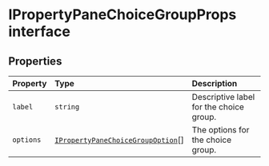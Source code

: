 # IPropertyPaneChoiceGroupProps interface










## Properties

| Property	   | Type	| Description|
|:-------------|:-------|:-----------|
|`label`      | `string` | Descriptive label for the choice group. |
|`options`      | [`IPropertyPaneChoiceGroupOption`](targetLink)[] | The options for the choice group. |





